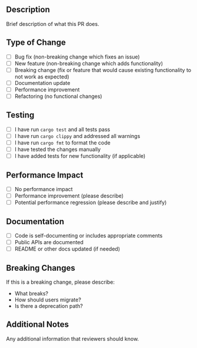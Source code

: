 ## Description

Brief description of what this PR does.

## Type of Change

- [ ] Bug fix (non-breaking change which fixes an issue)
- [ ] New feature (non-breaking change which adds functionality)
- [ ] Breaking change (fix or feature that would cause existing functionality to not work as expected)
- [ ] Documentation update
- [ ] Performance improvement
- [ ] Refactoring (no functional changes)

## Testing

- [ ] I have run `cargo test` and all tests pass
- [ ] I have run `cargo clippy` and addressed all warnings
- [ ] I have run `cargo fmt` to format the code
- [ ] I have tested the changes manually
- [ ] I have added tests for new functionality (if applicable)

## Performance Impact

- [ ] No performance impact
- [ ] Performance improvement (please describe)
- [ ] Potential performance regression (please describe and justify)

## Documentation

- [ ] Code is self-documenting or includes appropriate comments
- [ ] Public APIs are documented
- [ ] README or other docs updated (if needed)

## Breaking Changes

If this is a breaking change, please describe:
- What breaks?
- How should users migrate?
- Is there a deprecation path?

## Additional Notes

Any additional information that reviewers should know.
